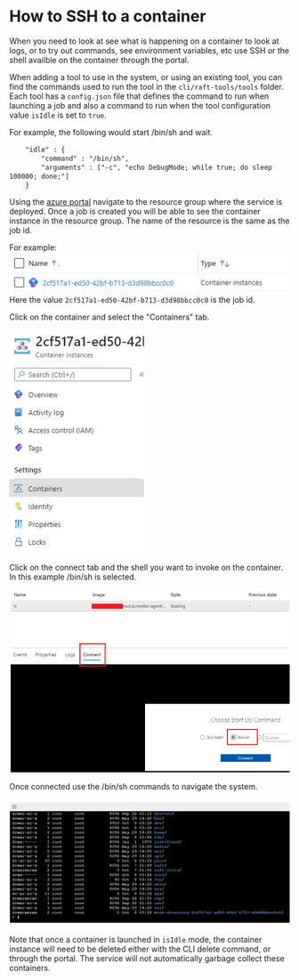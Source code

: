 # How to SSH to a container

When you need to look at see what is happening on a container to look at logs,
or to try out commands, see environment variables, etc use SSH or the shell availble 
on the container through the portal.

When adding a tool to use in the system, or using an existing tool, you can find
the commands used to run the tool in the `cli/raft-tools/tools` folder. Each
tool has a `config.json` file that defines the command to run when launching
a job and also a command to run when the tool configuration value `isIdle` is set to `true`.

For example, the following would start /bin/sh and wait.

```
	"idle" : {
		"command" : "/bin/sh",
		"arguments" : ["-c", "echo DebugMode; while true; do sleep 100000; done;"]
	}
```

Using the [azure portal](https://azure.portal.com) navigate to the resource group where
the service is deployed. Once a job is created you will be able to see the container
instance in the resource group. The name of the resource is the same as the job id.

For example:</br>
![](../images/containerInstanceInPortal.jpg)</br>
Here the value `2cf517a1-ed50-42bf-b713-d3d98bbcc0c0` is the job id.

Click on the container and select the "Containers" tab. 

![](../images/containersTab.jpg)

Click on the connect tab and the shell you want to invoke on the container. In this example
/bin/sh is selected.

![](../images/connect.png)

Once connected use the /bin/sh commands to navigate the system.

![](../images/terminalExample.jpg)

Note that once a container is launched in `isIdle` mode, the container instance
will need to be deleted either with the CLI delete command, or through the portal. The
service will not automatically garbage collect these containers.